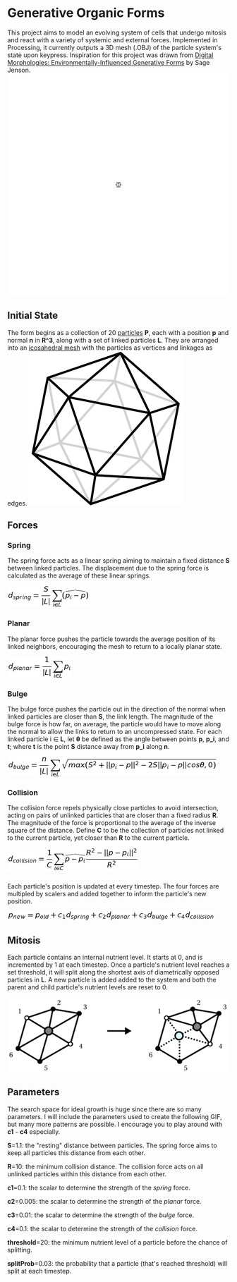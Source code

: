 # Generative Organic Forms

This project aims to model an evolving system of cells that undergo mitosis and react with a variety of systemic and external forces. Implemented in Processing, it currently outputs a 3D mesh (.OBJ) of the particle system's state upon keypress. Inspiration for this project was drawn from [Digital Morphologies: Environmentally-Influenced Generative Forms](https://drive.google.com/file/d/0B_4X5OQcV3d8Y3JYWFBpU1ZWbHM/view) by Sage Jenson. 
![](gof1.gif)

## Initial State
The form begins as a collection of 20 [particles](particle.pde) **P**, each with a position **p** and normal **n** in **R^3**, along with a set of linked particles **L**. They are arranged into an [icosahedral mesh](icosahedron.pde) with the particles as vertices and linkages as edges. 
![](icos.png)


## Forces
### Spring
The spring force acts as a linear spring aiming to maintain a fixed distance **S**
between linked particles. The displacement due to the spring force is
calculated as the average of these linear springs.

![](/equations/eq1.jpg)

### Planar
The planar force pushes the particle towards the average position of its linked
neighbors, encouraging the mesh to return to a locally planar state.

![](/equations/eq2.jpg)

### Bulge 
The bulge force pushes the particle out in the direction of the normal when linked
particles are closer than **S**, the link length. The magnitude of the bulge force is
how far, on average, the particle would have to move along the normal to allow the links to
return to an uncompressed state. For each linked particle i ∈ **L**, let **θ** be defined
as the angle between points **p**, **p_i**, and **t**; where **t** is the point **S** distance away from **p_i**
along **n**.

![](/equations/eq3.jpg)

### Collision
The collision force repels physically close particles to avoid intersection, acting on
pairs of unlinked particles that are closer than a fixed radius **R**. The magnitude of
the force is proportional to the average of the inverse square of the distance. Define **C** to be the collection of 
particles not linked to the current particle, yet closer than **R** to the current particle.

![](/equations/eq4.2.jpg)

###  

Each particle's position is updated at every timestep. The four forces are multipled by scalers and added together to inform the particle's new position.

![](/equations/eq5.jpg)

## Mitosis

Each particle contains an internal nutrient level. It starts at 0, and is incremented by 1 at each timestep. 
Once a particle's nutrient level reaches a set threshold, it will split along the shortest axis of diametrically opposed particles in **L**. A new particle is added added to the system and both the parent and child particle's nutrient levels are reset to 0.

![](/figures/mitosis.png)


## Parameters

The search space for ideal growth is huge since there are so many parameters. I will include the parameters used to create the following GIF, but many more patterns are possible. I encourage you to play around with **c1** - **c4** especially.

**S**=1.1: the "resting" distance between particles. The spring force aims to keep all particles this distance from each other.

**R**=10: the minimum collision distance. The collision force acts on all unlinked particles within this distance from each other.

**c1**=0.1: the scalar to determine the strength of the *spring* force.

**c2**=0.005: the scalar to determine the strength of the *planar* force.

**c3**=0.01: the scalar to determine the strength of the *bulge* force.

**c4**=0.1: the scalar to determine the strength of the *collision* force.

**threshold**=20: the minimum nutrient level of a particle before the chance of splitting.

**splitProb**=0.03: the probability that a particle (that's reached threshold) will split at each timestep.
